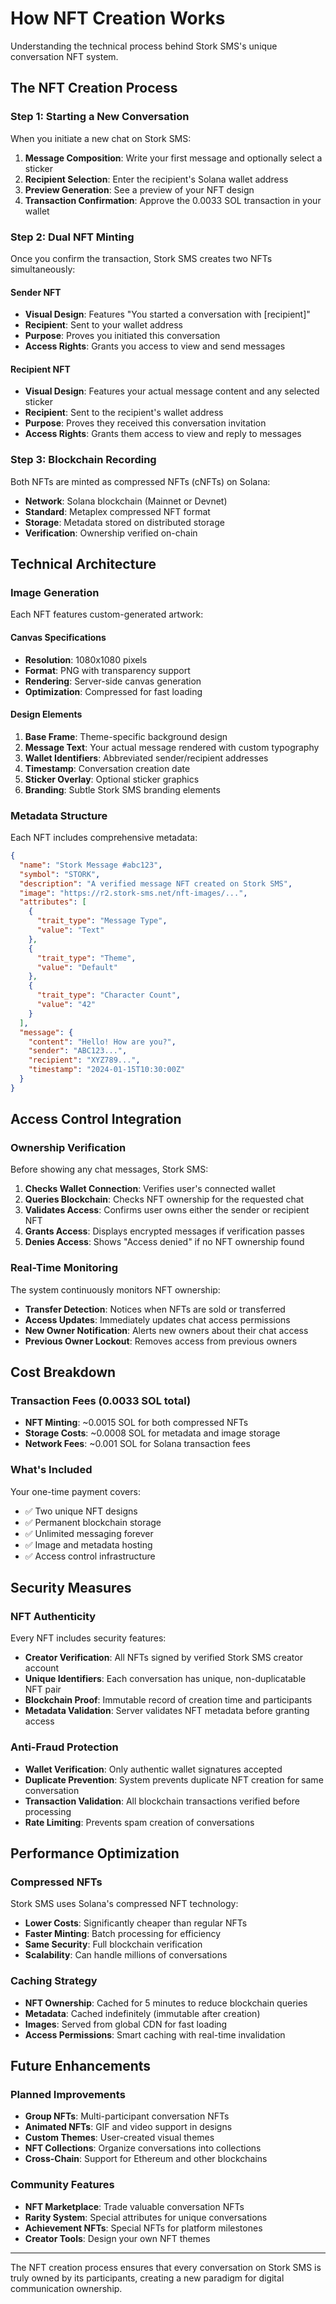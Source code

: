 # How NFT Creation Works

Understanding the technical process behind Stork SMS's unique conversation NFT system.

## The NFT Creation Process

### Step 1: Starting a New Conversation

When you initiate a new chat on Stork SMS:

1. **Message Composition**: Write your first message and optionally select a sticker
2. **Recipient Selection**: Enter the recipient's Solana wallet address
3. **Preview Generation**: See a preview of your NFT design
4. **Transaction Confirmation**: Approve the 0.0033 SOL transaction in your wallet

### Step 2: Dual NFT Minting

Once you confirm the transaction, Stork SMS creates two NFTs simultaneously:

#### Sender NFT
- **Visual Design**: Features "You started a conversation with [recipient]"
- **Recipient**: Sent to your wallet address
- **Purpose**: Proves you initiated this conversation
- **Access Rights**: Grants you access to view and send messages

#### Recipient NFT  
- **Visual Design**: Features your actual message content and any selected sticker
- **Recipient**: Sent to the recipient's wallet address
- **Purpose**: Proves they received this conversation invitation
- **Access Rights**: Grants them access to view and reply to messages

### Step 3: Blockchain Recording

Both NFTs are minted as compressed NFTs (cNFTs) on Solana:

- **Network**: Solana blockchain (Mainnet or Devnet)
- **Standard**: Metaplex compressed NFT format
- **Storage**: Metadata stored on distributed storage
- **Verification**: Ownership verified on-chain

## Technical Architecture

### Image Generation

Each NFT features custom-generated artwork:

#### Canvas Specifications
- **Resolution**: 1080x1080 pixels
- **Format**: PNG with transparency support
- **Rendering**: Server-side canvas generation
- **Optimization**: Compressed for fast loading

#### Design Elements
1. **Base Frame**: Theme-specific background design
2. **Message Text**: Your actual message rendered with custom typography
3. **Wallet Identifiers**: Abbreviated sender/recipient addresses
4. **Timestamp**: Conversation creation date
5. **Sticker Overlay**: Optional sticker graphics
6. **Branding**: Subtle Stork SMS branding elements

### Metadata Structure

Each NFT includes comprehensive metadata:

```json
{
  "name": "Stork Message #abc123",
  "symbol": "STORK",
  "description": "A verified message NFT created on Stork SMS",
  "image": "https://r2.stork-sms.net/nft-images/...",
  "attributes": [
    {
      "trait_type": "Message Type",
      "value": "Text"
    },
    {
      "trait_type": "Theme",  
      "value": "Default"
    },
    {
      "trait_type": "Character Count",
      "value": "42"
    }
  ],
  "message": {
    "content": "Hello! How are you?",
    "sender": "ABC123...",
    "recipient": "XYZ789...",
    "timestamp": "2024-01-15T10:30:00Z"
  }
}
```

## Access Control Integration

### Ownership Verification

Before showing any chat messages, Stork SMS:

1. **Checks Wallet Connection**: Verifies user's connected wallet
2. **Queries Blockchain**: Checks NFT ownership for the requested chat
3. **Validates Access**: Confirms user owns either the sender or recipient NFT
4. **Grants Access**: Displays encrypted messages if verification passes
5. **Denies Access**: Shows "Access denied" if no NFT ownership found

### Real-Time Monitoring

The system continuously monitors NFT ownership:

- **Transfer Detection**: Notices when NFTs are sold or transferred
- **Access Updates**: Immediately updates chat access permissions
- **New Owner Notification**: Alerts new owners about their chat access
- **Previous Owner Lockout**: Removes access from previous owners

## Cost Breakdown

### Transaction Fees (0.0033 SOL total)

- **NFT Minting**: ~0.0015 SOL for both compressed NFTs
- **Storage Costs**: ~0.0008 SOL for metadata and image storage
- **Network Fees**: ~0.001 SOL for Solana transaction fees

### What's Included

Your one-time payment covers:
- ✅ Two unique NFT designs
- ✅ Permanent blockchain storage
- ✅ Unlimited messaging forever
- ✅ Image and metadata hosting
- ✅ Access control infrastructure

## Security Measures

### NFT Authenticity

Every NFT includes security features:

- **Creator Verification**: All NFTs signed by verified Stork SMS creator account
- **Unique Identifiers**: Each conversation has unique, non-duplicatable NFT pair
- **Blockchain Proof**: Immutable record of creation time and participants
- **Metadata Validation**: Server validates NFT metadata before granting access

### Anti-Fraud Protection

- **Wallet Verification**: Only authentic wallet signatures accepted
- **Duplicate Prevention**: System prevents duplicate NFT creation for same conversation
- **Transaction Validation**: All blockchain transactions verified before processing
- **Rate Limiting**: Prevents spam creation of conversations

## Performance Optimization

### Compressed NFTs

Stork SMS uses Solana's compressed NFT technology:

- **Lower Costs**: Significantly cheaper than regular NFTs
- **Faster Minting**: Batch processing for efficiency
- **Same Security**: Full blockchain verification
- **Scalability**: Can handle millions of conversations

### Caching Strategy

- **NFT Ownership**: Cached for 5 minutes to reduce blockchain queries
- **Metadata**: Cached indefinitely (immutable after creation)
- **Images**: Served from global CDN for fast loading
- **Access Permissions**: Smart caching with real-time invalidation

## Future Enhancements

### Planned Improvements

- **Group NFTs**: Multi-participant conversation NFTs
- **Animated NFTs**: GIF and video support in designs
- **Custom Themes**: User-created visual themes
- **NFT Collections**: Organize conversations into collections
- **Cross-Chain**: Support for Ethereum and other blockchains

### Community Features

- **NFT Marketplace**: Trade valuable conversation NFTs
- **Rarity System**: Special attributes for unique conversations
- **Achievement NFTs**: Special NFTs for platform milestones
- **Creator Tools**: Design your own NFT themes

---

The NFT creation process ensures that every conversation on Stork SMS is truly owned by its participants, creating a new paradigm for digital communication ownership.